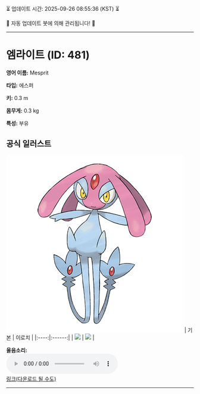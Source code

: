 
⏳ 업데이트 시간: 2025-09-26 08:55:36 (KST) ⏳

🤖 자동 업데이트 봇에 의해 관리됩니다! 🤖

---

# 엠라이트 (ID: 481)
**영어 이름:** Mesprit

**타입:** 에스퍼

**키:** 0.3 m

**몸무게:** 0.3 kg

**특성:** 부유

## 공식 일러스트
![](https://raw.githubusercontent.com/PokeAPI/sprites/master/sprites/pokemon/other/official-artwork/481.png)
| 기본 | 이로치 |
|:----:|:------:|
| <img src="http://play.pokemonshowdown.com/sprites/ani/mesprit.gif" width="200"> | <img src="http://play.pokemonshowdown.com/sprites/ani-shiny/mesprit.gif" width="200"> |

**울음소리:**<br><audio controls src="https://raw.githubusercontent.com/PokeAPI/cries/main/cries/pokemon/latest/481.ogg"></audio><br> [링크(다운로드 될 수도)](https://raw.githubusercontent.com/PokeAPI/cries/main/cries/pokemon/latest/481.ogg)


---
